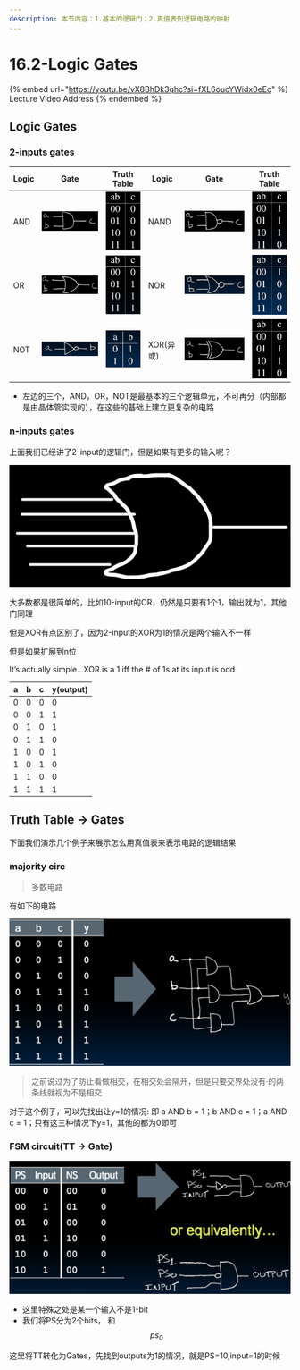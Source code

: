 ```yaml
---
description: 本节内容：1.基本的逻辑门；2.真值表到逻辑电路的映射
---
```


# 16.2-Logic Gates

{% embed url="https://youtu.be/vX8BhDk3qhc?si=fXL6oucYWidx0eEo" %}
Lecture Video Address
{% endembed %}

## Logic Gates

### 2-inputs gates

| Logic | Gate                                                           | Truth Table                                                    | Logic   | Gate                                                           | Truth Table                                                    |
| ----- | -------------------------------------------------------------- | -------------------------------------------------------------- | ------- | -------------------------------------------------------------- | -------------------------------------------------------------- |
| AND   | ![image-20240613132746354](.image/image-20240613132746354.png) | ![image-20240613132827853](.image/image-20240613132827853.png) | NAND    | ![image-20240613133041831](.image/image-20240613133041831.png) | ![image-20240613133228322](.image/image-20240613133228322.png) |
| OR    | ![image-20240613132754001](.image/image-20240613132754001.png) | ![image-20240613132830611](.image/image-20240613132830611.png) | NOR     | ![image-20240613133044555](.image/image-20240613133044555.png) | ![image-20240613133231793](.image/image-20240613133231793.png) |
| NOT   | ![image-20240613132757426](.image/image-20240613132757426.png) | ![image-20240613132833519](.image/image-20240613132833519.png) | XOR(异或) | ![image-20240613133037016](.image/image-20240613133037016.png) | ![image-20240613133225553](.image/image-20240613133225553.png) |

* 左边的三个，AND，OR，NOT是最基本的三个逻辑单元，不可再分（内部都是由晶体管实现的），在这些的基础上建立更复杂的电路

### n-inputs gates

上面我们已经讲了2-input的逻辑门，但是如果有更多的输入呢？

![n-bits OR](.image/image-20240613152254377.png)

大多数都是很简单的，比如10-input的OR，仍然是只要有1个1，输出就为1，其他门同理

但是XOR有点区别了，因为2-input的XOR为1的情况是两个输入不一样

但是如果扩展到n位

It’s actually simple…XOR is a 1 iff the # of 1s at its input is odd

| a | b | c | y(output) |
| - | - | - | --------- |
| 0 | 0 | 0 | 0         |
| 0 | 0 | 1 | 1         |
| 0 | 1 | 0 | 1         |
| 0 | 1 | 1 | 0         |
| 1 | 0 | 0 | 1         |
| 1 | 0 | 1 | 0         |
| 1 | 1 | 0 | 0         |
| 1 | 1 | 1 | 1         |

## Truth Table → Gates

下面我们演示几个例子来展示怎么用真值表来表示电路的逻辑结果

### majority circ

> 多数电路

有如下的电路

![majority circuit](.image/image-20240613133430285.png)

> 之前说过为了防止看做相交，在相交处会隔开，但是只要交界处没有·的两条线就视为不是相交

对于这个例子，可以先找出让y=1的情况: 即 a AND b = 1；b AND c = 1；a AND c = 1；只有这三种情况下y=1，其他的都为0即可

### FSM circuit(TT → Gate)

![FSM TT → Circuit](.image/image-20240613133503830.png)

* 这里特殊之处是某一个输入不是1-bit
* 我们将PS分为2个bits，  和 $$ps_0$$

这里将TT转化为Gates，先找到outputs为1的情况，就是PS=10,input=1的时候

